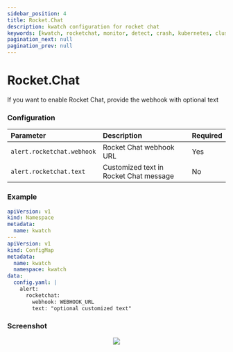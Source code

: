 ```yaml
---
sidebar_position: 4
title: Rocket.Chat
description: kwatch configuration for rocket chat
keywords: [kwatch, rocketchat, monitor, detect, crash, kubernetes, cluster]
pagination_next: null
pagination_prev: null
---
```


# Rocket.Chat

If you want to enable Rocket Chat, provide the webhook with optional text

### Configuration

| Parameter                  |  Description                              | Required       |
|:---------------------------|:----------------------------------------- |:-------------- |
| `alert.rocketchat.webhook` |  Rocket Chat webhook URL                  | Yes            |
| `alert.rocketchat.text`    |  Customized text in Rocket Chat message   | No             |


### Example


```yaml
apiVersion: v1
kind: Namespace
metadata:
  name: kwatch
---
apiVersion: v1
kind: ConfigMap
metadata:
  name: kwatch
  namespace: kwatch
data:
  config.yaml: |
    alert:
      rocketchat:
        webhook: WEBHOOK_URL
        text: "optional customized text"
```

### Screenshot

<p align="center">
    <img src="./../../img/rocketchat.png" />
</p>